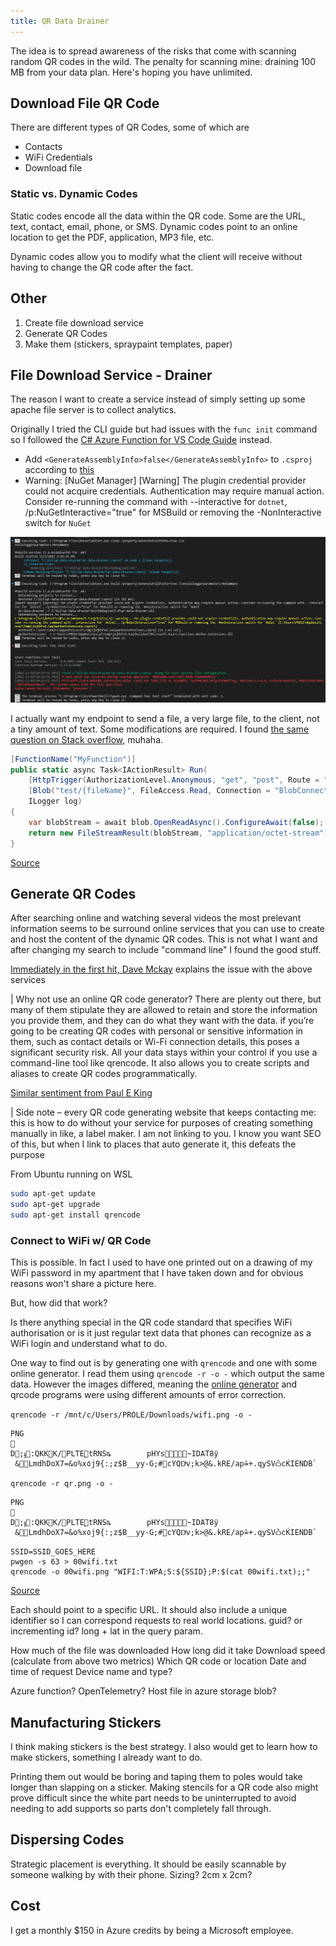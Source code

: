 ```yaml
---
title: QR Data Drainer
---
```


The idea is to spread awareness of the risks that come with scanning random QR codes in the wild. The penalty for scanning mine: draining 100 MB from your data plan. Here's hoping you have unlimited.

## Download File QR Code

There are different types of QR Codes, some of which are

- Contacts
- WiFi Credentials
- Download file

### Static vs. Dynamic Codes

Static codes encode all the data within the QR code. Some are the URL, text, contact, email, phone, or SMS.
Dynamic codes point to an online location to get the PDF, application, MP3 file, etc.

Dynamic codes allow you to modify what the client will receive without having to change the QR code after the fact.

## Other

1. Create file download service
1. Generate QR Codes
1. Make them (stickers, spraypaint templates, paper)

## File Download Service - Drainer

The reason I want to create a service instead of simply setting up some apache file server is to collect analytics.

<!-- TODO answer above question better -->

Originally I tried the CLI guide but had issues with the `func init` command so I followed the [C# Azure Function for VS Code Guide](https://learn.microsoft.com/en-us/azure/azure-functions/create-first-function-vs-code-csharp) instead.

- Add `<GenerateAssemblyInfo>false</GenerateAssemblyInfo>` to `.csproj` according to [this](https://stackoverflow.com/a/44502724)
- Warning: [NuGet Manager] [Warning] The plugin credential provider could not acquire credentials. Authentication may require manual action. Consider re-running the command with --interactive for `dotnet`, /p:NuGetInteractive="true" for MSBuild or removing the -NonInteractive switch for `NuGet`

![Azure Function Errors](/assets/img/qr-data-drainer/func-errors.png)

<!-- https://github.com/fukuchi/libqrencode -->
<!-- https://github.com/zxing/zxing/wiki/Barcode-Contents -->

I actually want my endpoint to send a file, a very large file, to the client, not a tiny amount of text. Some modifications are required. I found [the same question on Stack overflow](https://stackoverflow.com/questions/55499499), muhaha.

```csharp
[FunctionName("MyFunction")]
public static async Task<IActionResult> Run(
    [HttpTrigger(AuthorizationLevel.Anonymous, "get", "post", Route = "video/{fileName}")] HttpRequest req,
    [Blob("test/{fileName}", FileAccess.Read, Connection = "BlobConnection")] ICloudBlob blob,
    ILogger log)
{
    var blobStream = await blob.OpenReadAsync().ConfigureAwait(false);
    return new FileStreamResult(blobStream, "application/octet-stream");
}
```

[Source](https://stackoverflow.com/a/64391885)

<!-- ensure QR code immediately starts download. if it says would you like to download pi.txt (100MB) people will much more likely not. -->

## Generate QR Codes

After searching online and watching several videos the most prelevant information seems to be surround online services that you can use to create and host the content of the dynamic QR codes. This is not what I want and after changing my search to include "command line" I found the good stuff.

[Immediately in the first hit, Dave Mckay](https://www.howtogeek.com/devops/how-to-create-qr-codes-from-the-linux-command-line/) explains the issue with the above services

| Why not use an online QR code generator? There are plenty out there, but many of them stipulate they are allowed to retain and store the information you provide them, and they can do what they want with the data. if you’re going to be creating QR codes with personal or sensitive information in them, such as contact details or Wi-Fi connection details, this poses a significant security risk. All your data stays within your control if you use a command-line tool like qrencode. It also allows you to create scripts and aliases to create QR codes programmatically.

[Similar sentiment from Paul E King](https://pocketables.com/2022/01/how-to-format-that-wifi-qr-code-in-plain-text.html)

| Side note – every QR code generating website that keeps contacting me: this is how to do without your service for purposes of creating something manually in like, a label maker. I am not linking to you. I know you want SEO of this, but when I link to places that auto generate it, this defeats the purpose

From Ubuntu running on WSL

```bash
sudo apt-get update
sudo apt-get upgrade
sudo apt-get install qrencode
```

### Connect to WiFi w/ QR Code

This is possible. In fact I used to have one printed out on a drawing of my WiFi password in my apartment that I have taken down and for obvious reasons won't share a picture here.

But, how did that work?

Is there anything special in the QR code standard that specifies WiFi authorisation or is it just regular text data that phones can recognize as a WiFi login and understand what to do.

One way to find out is by generating one with `qrencode` and one with some online generator. I read them using `qrencode -r -o -` which output the same data. However the images differed, meaning the [online generator](https://www.qr-code-generator.com/solutions/wifi-qr-code/) and qrcode programs were using different amounts of error correction.

`qrencode -r /mnt/c/Users/PROLE/Downloads/wifi.png -o -`

```text
PNG

D;ֈ:QKKK/PLTEٟtRNSȵ        pHYs~IDAT8ӱ
 &LmdhDoX7=&o%x٥j9{:;z$B__yy-G;#cYQDͥv;k>@&.kRE/apܽ=+.qySVѽcЌIENDB`
```

`qrencode -r qr.png -o -`

```text
PNG

D;ֈ:QKKK/PLTEٟtRNSȵ        pHYs~IDAT8ӱ
 &LmdhDoX7=&o%x٥j9{:;z$B__yy-G;#cYQDͥv;k>@&.kRE/apܽ=+.qySVѽcЌIENDB`
```

```shell
SSID=SSID_GOES_HERE
pwgen -s 63 > 00wifi.txt
qrencode -o 00wifi.png "WIFI:T:WPA;S:${SSID};P:$(cat 00wifi.txt);;"
```

[Source](https://feeding.cloud.geek.nz/posts/encoding-wifi-access-point-passwords-qr-code/)

<!-- https://youtu.be/KMsvtqQqz5g -->
<!-- https://youtu.be/4CnPN_NtWsY -->

Each should point to a specific URL. It should also include a unique identifier so I can correspond requests to real world locations. guid? or incrementing id? long + lat in the query param.

<!-- What is the data stored in a QR code that is all white where it can be? how hard is it to read? is it even possible? how are the masks applied? -->

How much of the file was downloaded
How long did it take
Download speed (calculate from above two metrics)
Which QR code or location
Date and time of request
Device name and type?

Azure function?
OpenTelemetry?
Host file in azure storage blob?

## Manufacturing Stickers

I think making stickers is the best strategy. I also would get to learn how to make stickers, something I already want to do.

Printing them out would be boring and taping them to poles would take longer than slapping on a sticker.
Making stencils for a QR code also might prove difficult since the white part needs to be uninterrupted to avoid needing to add supports so parts don't completely fall through.

## Dispersing Codes

Strategic placement is everything. It should be easily scannable by someone walking by with their phone.
Sizing? 2cm x 2cm?

## Cost

I get a monthly $150 in Azure credits by being a Microsoft employee.
